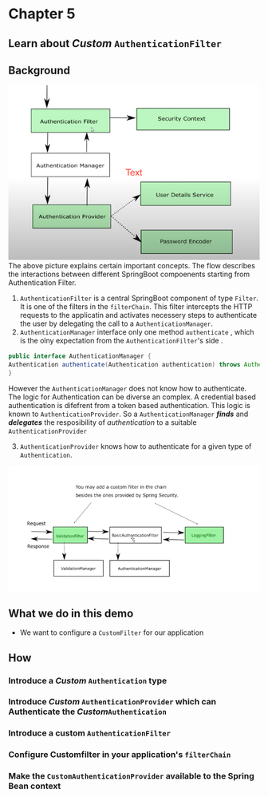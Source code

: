 # Chapter 5
 
## Learn about _Custom_ `AuthenticationFilter` 

## Background 
![image](images/chapter5/FC.png)<br>
The above picture explains certain important concepts. The flow describes the interactions between different SpringBoot compoenents starting from  Authentication Filter.


1.  `AuthenticationFilter` is a central SpringBoot component of type `Filter`. It is one of the filters in the `filterChain`. This filter intercepts the HTTP requests to the applicatin and activates necessery steps to authenticate the user by delegating the call to a `AuthenticationManager`.
2. `AuthenticationManager` interface only one method `authenticate` , which is the olny expectation from the `AuthenticationFilter`'s side .

````java
public interface AuthenticationManager {
Authentication authenticate(Authentication authentication) throws AuthenticationException;
}
````
However the `AuthenticationManager` does not know how to authenticate. The logic for Authentication can be diverse an complex. A credential based authentication is difefrent from a token based authentication. This logic is known to `AuthenticationProvider`. So a `AuthenticationManager` _**finds**_  and _**delegates**_ the resposibility of _authentication_ to a suitable `AuthenticationProvider` 

3. `AuthenticationProvider` knows how to authenticate for a given type of `Authentication`.




![image](images/chapter5/FC2.png)<br>


## What we do in this demo 
* We want to configure a `CustomFilter` for our application  

## How 


### Introduce a _Custom_ `Authentication` type 

### Introduce  _Custom_ `AuthenticationProvider` which can Authenticate the _Custom_`Authentication`

### Introduce a custom `AuthenticationFilter` 

### Configure Customfilter in your application's `filterChain`

### Make the `CustomAuthenticationProvider` available to the Spring Bean context 



